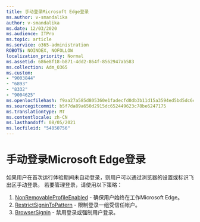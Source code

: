 ```yaml
---
title: 手动登录Microsoft Edge登录
ms.author: v-smandalika
author: v-smandalika
ms.date: 12/03/2020
ms.audience: ITPro
ms.topic: article
ms.service: o365-administration
ROBOTS: NOINDEX, NOFOLLOW
localization_priority: Normal
ms.assetid: 686e8f18-b871-4dd2-864f-8562947ab583
ms.collection: Adm_O365
ms.custom:
- "9003844"
- "6893"
- "8332"
- "9004625"
ms.openlocfilehash: f9aa27a585d805360e1fadecfd0db3b11d15a3594ed5bd5dc6c68cec37a4d6a2
ms.sourcegitcommit: b5f7da89a650d2915dc652449623c78be6247175
ms.translationtype: MT
ms.contentlocale: zh-CN
ms.lasthandoff: 08/05/2021
ms.locfileid: "54050756"
---
```

# <a name="sign-in-to-microsoft-edge-manually"></a>手动登录Microsoft Edge登录

如果用户在首次运行体验期间未自动登录，则用户可以通过浏览器的设置或标识飞出区手动登录。 若要管理登录，请使用以下策略：

1. [NonRemovableProfileEnabled](https://docs.microsoft.com/deployedge/microsoft-edge-policies#nonremovableprofileenabled) - 确保用户始终在工作Microsoft Edge。
2. [RestrictSigninToPattern](https://docs.microsoft.com/deployedge/microsoft-edge-policies#restrictsignintopattern) - 限制登录一组受信任帐户。
3. [BrowserSignin](https://docs.microsoft.com/deployedge/microsoft-edge-policies#browsersignin) - 禁用登录或强制用户登录。

